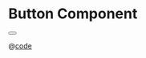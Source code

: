 # Button Component

<script setup>
import Button from '../../../../../components/button/Button.doc.tsx'
</script>

<Button></Button>

@[code](../../../.vuepress/components/button/Button.tsx)